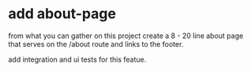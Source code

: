 # add about-page

from what you can gather on this project create a 8 - 20 line about page that serves on the /about route and links to the footer.

add integration and ui tests for this featue.